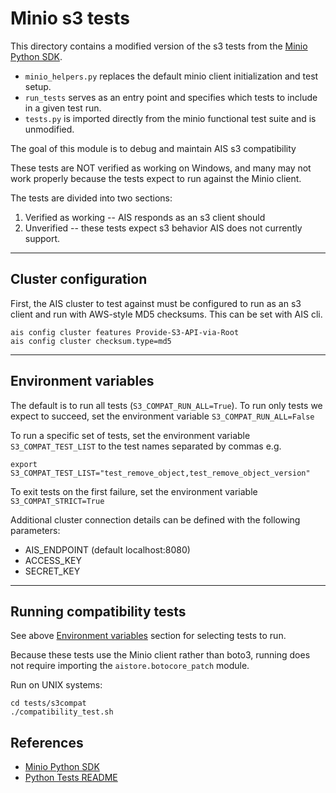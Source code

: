 # Minio s3 tests

This directory contains a modified version of the s3 tests from the [Minio Python SDK](https://github.com/minio/minio-py). 
* `minio_helpers.py` replaces the default minio client initialization and test setup.
* `run_tests` serves as an entry point and specifies which tests to include in a given test run. 
* `tests.py` is imported directly from the minio functional test suite and is unmodified.

The goal of this module is to debug and maintain AIS s3 compatibility

These tests are NOT verified as working on Windows, and many may not work properly because the tests expect to run 
against the Minio client. 

The tests are divided into two sections:
1. Verified as working -- AIS responds as an s3 client should
2. Unverified -- these tests expect s3 behavior AIS does not currently support.

---

## Cluster configuration

First, the AIS cluster to test against must be configured to run as an s3 client and run with AWS-style MD5 checksums.
This can be set with AIS cli. 

    ais config cluster features Provide-S3-API-via-Root
    ais config cluster checksum.type=md5

---

## Environment variables

The default is to run all tests (`S3_COMPAT_RUN_ALL=True`). 
To run only tests we expect to succeed, set the environment variable `S3_COMPAT_RUN_ALL=False` 

To run a specific set of tests, set the environment variable `S3_COMPAT_TEST_LIST` to the test names separated by commas 
e.g.

    export S3_COMPAT_TEST_LIST="test_remove_object,test_remove_object_version"

To exit tests on the first failure, set the environment variable `S3_COMPAT_STRICT=True`

Additional cluster connection details can be defined with the following parameters:
* AIS_ENDPOINT (default localhost:8080)
* ACCESS_KEY
* SECRET_KEY

---

## Running compatibility tests 
See above [Environment variables](#environment-variables) section for selecting tests to run.

Because these tests use the Minio client rather than boto3, running does not require importing the
`aistore.botocore_patch` module. 

Run on UNIX systems:

    cd tests/s3compat
    ./compatibility_test.sh


## References

* [Minio Python SDK](https://github.com/minio/minio-py)
* [Python Tests README](https://github.com/NVIDIA/aistore/tree/master/python/tests/README.md)
